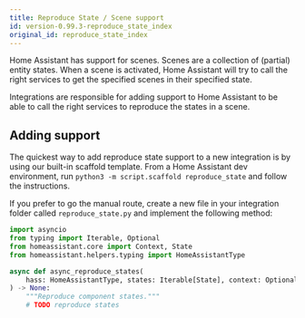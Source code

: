 ```yaml
---
title: Reproduce State / Scene support
id: version-0.99.3-reproduce_state_index
original_id: reproduce_state_index
---
```


Home Assistant has support for scenes. Scenes are a collection of (partial) entity states. When a scene is activated, Home Assistant will try to call the right services to get the specified scenes in their specified state.

Integrations are responsible for adding support to Home Assistant to be able to call the right services to reproduce the states in a scene.

## Adding support

The quickest way to add reproduce state support to a new integration is by using our built-in scaffold template. From a Home Assistant dev environment, run `python3 -m script.scaffold reproduce_state` and follow the instructions.

If you prefer to go the manual route, create a new file in your integration folder called `reproduce_state.py` and implement the following method:

```python
import asyncio
from typing import Iterable, Optional
from homeassistant.core import Context, State
from homeassistant.helpers.typing import HomeAssistantType

async def async_reproduce_states(
    hass: HomeAssistantType, states: Iterable[State], context: Optional[Context] = None
) -> None:
    """Reproduce component states."""
    # TODO reproduce states
```
